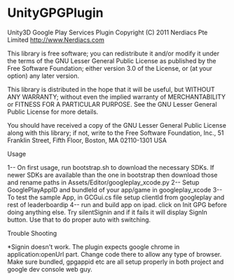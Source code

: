 UnityGPGPlugin
==============

Unity3D Google Play Services Plugin
Copyright (C) 2011 Nerdiacs Pte Limited  http://www.Nerdiacs.com

This library is free software; you can redistribute it and/or
modify it under the terms of the GNU Lesser General Public
License as published by the Free Software Foundation; either
version 3.0 of the License, or (at your option) any later version.

This library is distributed in the hope that it will be useful,
but WITHOUT ANY WARRANTY; without even the implied warranty of
MERCHANTABILITY or FITNESS FOR A PARTICULAR PURPOSE.  See the GNU
Lesser General Public License for more details.

You should have received a copy of the GNU Lesser General Public
License along with this library; if not, write to the Free Software
Foundation, Inc., 51 Franklin Street, Fifth Floor, Boston, MA  02110-1301  USA



Usage

1-- On first usage, run bootstrap.sh to download the necessary SDKs. If newer SDKs are available than the one in bootstrap then download those and rename paths in Assets/Editor/googleplay_xcode.py
2-- Setup GooglePlayAppID and bundleId of your app/game in googleplay_xcode
3-- To test the sample App, in GCGui.cs file setup clientId from googleplay and rest of leaderboardip
4-- run and build app on ipad. click on Init GPG before doing anything else. Try silentSignin and if it fails it will display SignIn button. Use that to do proper auto with switching.

Trouble Shooting


*Signin doesn't work. 
The plugin expects google chrome in application:openUrl part. Change code there to allow any type of browser. 
Make sure bundled, gpgappid etc are all setup properly in both project and google dev console web guy.



